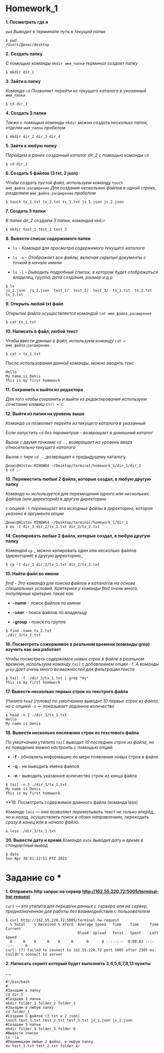 # Homework_1

**1. Посмотреть где я**

`pwd` _Выводит в терминале путь к текущей папке_
```
$ pwd
/Users/Денис/desktop
```
**2. Создать папку**

_С помощью команды_ `mkdir имя_папки` _терминал создает папку_

`$ mkdir dir_1`

**3. Зайти в папку**

_Команда_ `cd` _Позволяет перейти из текущего каталога в указанный_ `имя_папки`

`$ cd dir_1`

**4. Создать 3 папки**

_Также с помощью команды_ `mkdir` _можно создать несколько папок, отделяя_ `имя_папок` _пробелом_

`$ mkdir dir_2 dir_3 dir_4`

**5. Зайти в любую папку**

_Перейдем в ранее созданный каталог dir_2 с помощью команды_ `cd`

`$ cd dir_2`

**6. Создать 5 файлов (3 txt, 2 json)**

_Чтобы создать пустой файл, используем команду_ `touch имя_файла.расширение` _Для создания нескольких файлов в одной строке, разделяем_ `имя_файла.расширение` _пробелом_

`$ touch tx_1.txt tx_2.txt tx_3.txt js_1.json js_2.json`

**7. Создать 3 папки**

_В папке dir_2 создаем 3 папки, командой_ `mkdir`

`$ mkdir test_1 test_2 test_3`

**8. Вывести список содержимого папки**

- `ls`    - _Команда для просмотра содержимого текущего каталога_

- `ls -a` - _Отображает все файлы, включая скрытые документы с точкой в начале имени_

- `ls -l` - _Dыводить подробный список, в котором будет отображаться владелец, группа, дата создания, размер и д.р_
```
$ ls
js_1.json  js_2.json  test_1/  test_2/  test_3/  tx_1.txt  tx_2.txt  tx_3.txt
```
**9. Открыть любой txt файл**

_Открытие файла осуществляется командой_ `cat имя_файла.расширение`

`$ cat tx_1.txt`

**10. Написать в файл, любой текст**

_Чтобы ввести данные в файл, используем команду_ `cat > имя_файла.расширение`

`$ cat > tx_1.txt`

_После использования данной команды, можно вводить текс_
```
Hello 
My name is Denis 
This is my first homework
```
**11. Сохранить и выйти из редактора**

_Для того чтобы сохранить и выйти из редактирования используем сочетание клавиш_ `Ctrl + С`

**12. Выйти из папки на уровень выше**

_Команда_ `cd` _позволяет перейти из текущего каталога в указанный_

_Если запустить_ `cd` _без параметров - возвращает в домашний каталог_

_Вызов с двумя точками_ `cd ..` _возвращает на уровень вверх относительно текущего каталога_

_Вызов с тире_ `cd -` _возвращает к предыдущему каталогу
```
Денис@H1stav MINGW64 ~/Desktop/terminal/homework_1/dir_1/dir_2
$ cd ..
```
**13. Переместить любые 2 файла, которые создал, в любую другую папку**

_Команда_ `mv` _используется для перемещения одного или нескольких файлов (или директорий) в другую директорию_ 

_с опцией_ `-t` _перемещает все исходные файлы в директорию, которая указана в аргументе опции_
```
Денис@H1stav MINGW64 ~/Desktop/terminal/homework_1/dir_1
$ mv -t dir_3 dir_2/tx_1.txt dir_2/tx_2.txt
```
**14. Скопировать любые 2 файла, которые создал, в любую другую папку**

_Командой_ `cp` _ можно копировать один или несколько файлов (директорий) в другую директорию_

`$ cp -t dir_3 dir_2/tx_1.txt dir_2/tx_2.txt`

**15. Найти файл во имени**

_find - Это команда для поиска файлов и каталогов на основе специальных условий. Критериев у команды find очень много, популярные критерие такие как:_

- **-name** - поиск файлов по имени

- **-user** - поиск файлов по владельцу

- **-group** - поиск по группе 
```
$ find -name tx_2.txt
./dir_3/tx_2.txt
```

**16. Посмотреть сожержимое в реальном времени (команды grep) изучить как она работает**

_Чтобы посмотреть содержимое новых строк в файле в реальном времени, используем команду `tail` с добавлением опции `-f`. А команды `grep` дает очень много возможностей для фильтрации текста_
```
$ tail -f ./dir_3/tx_1.txt | grep "my"
This is my first homework
```

**17. Вывести несколько первых строк из текстрого файла**

_Утилита `head` (голова) по умолчанию выводит 10 первых строк из файла, но с опцией `-n` — показывает заданное количество_
```
$ head -n 2 ./dir_3/tx_1.txt
Hello
My name is Denis
```

**18. Вывести несколько послежних строк из техстового файла**

_По умолчанию утилита `tail` выводит 10 последних строк из файла, но ее поведение можно настроить с помощью опций:_

- **-f** - обновлять информацию по мере появления новых строк в файле

- **-q** - не выводить имена файлов

- **-n** - выводить указанное количество строк из конца файла
```
$ tail -n 2 ./dir_3/tx_1.txt
My name is Denis
This is my first homework
```

**19. Посмотреть содержимое длинного файла (команда less)

_Команде `less` — она позволяет перематывать текст не только вперёд, но и назад, осуществлять поиск в обоих направлениях, переходить сразу в конец или в начало файла._

`& less ./dir_3/tx_1.txt`

**20. Вывести дату и время**
_Команда `date` выводит дату и время в стандартный вывод_
```
$ date
Sun Apr 30 01:22:51 RTZ 2023
```

# Задание со *

**1. Отправить http запрос на сервер http://162.55.220.72:5005/terminal-hw-request**

_`curl` — это утилита для передачи данных с сервера или на сервер, предназначенная для работы без взаимодействия с пользователем_
```
$ curl http://162.55.220.72:5005/terminal-hw-request
  % Total    % Received % Xferd  Average Speed   Time    Time     Time  Current
                                 Dload  Upload   Total   Spent    Left  Speed
  0     0    0     0    0     0      0      0 --:--:--  0:00:02 --:--:--     0
curl: (7) Failed to connect to 162.55.220.72 port 5005 after 2305 ms: Couldn't connect to server
```


**2. Написать скрипт который будет выполнять 3,4,5,6,7,8,13 пункты**

_ _
```
#!/bin/bash
#
#Заходим в папку
cd dir_1
#Создаем 3 папки
mkdir folder_1 folder_2 folder_3
#Заходим в любую папку
cd folder_1
#Создаем 5 файлов (3 txt и 2 json)
touch test_1.txt test_2.txt test_3.txt js_1.json js_2.json
#Создаем 3 папки
mkdir folder_4 folder_5 folder_6
#Вывести список
ls -la
#Перемещаем любые 2 файла, в любую папку
mv test_1.txt test_2.txt folder_4/
```


